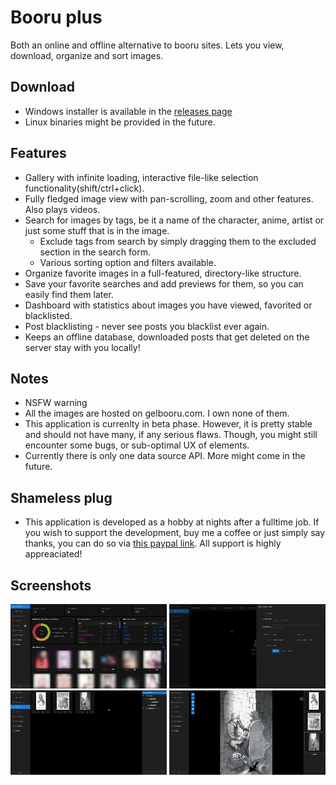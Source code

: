 # Booru plus
Both an online and offline alternative to booru sites. Lets you view, download, organize and sort images.

## Download
- Windows installer is available in the [releases page](https://github.com/mierak/booruplus/releases)
- Linux binaries might be provided in the future.

## Features
- Gallery with infinite loading, interactive file-like selection functionality(shift/ctrl+click).
- Fully fledged image view with pan-scrolling, zoom and other features. Also plays videos.
- Search for images by tags, be it a name of the character, anime, artist or just some stuff that is in the image.
    - Exclude tags from search by simply dragging them to the excluded section in the search form.
    - Various sorting option and filters available.
- Organize favorite images in a full-featured, directory-like structure.
- Save your favorite searches and add previews for them, so you can easily find them later.
- Dashboard with statistics about images you have viewed, favorited or blacklisted.
- Post blacklisting - never see posts you blacklist ever again.
- Keeps an offline database, downloaded posts that get deleted on the server stay with you locally!

## Notes
- NSFW warning
- All the images are hosted on gelbooru.com. I own none of them.
- This application is currenlty in beta phase. However, it is pretty stable and should not have many, if any serious flaws. Though, you might still encounter some bugs, or sub-optimal UX of elements.
- Currently there is only one data source API. More might come in the future.

## Shameless plug
- This application is developed as a hobby at nights after a fulltime job. If you wish to support the development, buy me a coffee or just simply say thanks, you can do so via [this paypal link](https://paypal.me/mierakoj). All support is highly appreaciated!

## Screenshots
<a href="https://raw.githubusercontent.com/mierak/booruplus/master/screenshots/dashboard2.webp" target="_blank">![Dashboard](screenshots/thumbnails/dashboard_tn.jpg "Dashboard")</a>
<a href="https://raw.githubusercontent.com/mierak/booruplus/master/screenshots/search_form.webp" target="_blank">![Search form](screenshots/thumbnails/search_form_tn.jpg "Search form")</a>
<a href="https://raw.githubusercontent.com/mierak/booruplus/master/screenshots/favorites.webp" target="_blank">![Favorites](screenshots/thumbnails/favorites_tn.jpg "Favorites and directory structure")</a>
<a href="https://raw.githubusercontent.com/mierak/booruplus/master/screenshots/image_view.webp" target="_blank">![Image view](screenshots/thumbnails/image_view_tn.jpg "View of a full image")</a>